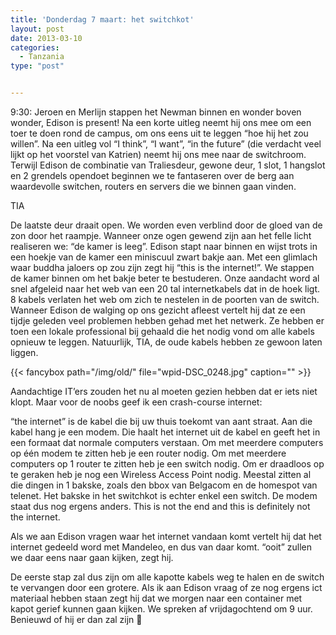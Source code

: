 ```yaml
---
title: 'Donderdag 7 maart: het switchkot'
layout: post
date: 2013-03-10
categories:
  - Tanzania
type: "post"


---
```

9:30: Jeroen en Merlijn stappen het Newman binnen en wonder boven wonder, Edison is present! Na een korte uitleg neemt hij ons mee om een toer te doen rond de campus, om ons eens uit te leggen &#8220;hoe hij het zou willen&#8221;. Na een uitleg vol &#8220;I think&#8221;, &#8220;I want&#8221;, &#8220;in the future&#8221; (die verdacht veel lijkt op het voorstel van Katrien) neemt hij ons mee naar de switchroom. Terwijl Edison de combinatie van Traliesdeur, gewone deur, 1 slot, 1 hangslot en 2 grendels opendoet beginnen we te fantaseren over de berg aan waardevolle switchen, routers en servers die we binnen gaan vinden.

TIA

De laatste deur draait open. We worden even verblind door de gloed van de zon door het raampje. Wanneer onze ogen gewend zijn aan het felle licht realiseren we: &#8220;de kamer is leeg&#8221;. Edison stapt naar binnen en wijst trots in een hoekje van de kamer een miniscuul zwart bakje aan. Met een glimlach waar buddha jaloers op zou zijn zegt hij &#8220;this is the internet!&#8221;. We stappen de kamer binnen om het bakje beter te bestuderen. Onze aandacht word al snel afgeleid naar het web van een 20 tal internetkabels dat in de hoek ligt. 8 kabels verlaten het web om zich te nestelen in de poorten van de switch. Wanneer Edison de walging op ons gezicht afleest vertelt hij dat ze een tijdje geleden veel problemen hebben gehad met het netwerk. Ze hebben er toen een lokale professional bij gehaald die het nodig vond om alle kabels opnieuw te leggen. Natuurlijk, TIA, de oude kabels hebben ze gewoon laten liggen.

{{< fancybox path="/img/old/" file="wpid-DSC_0248.jpg"  caption="" >}}

Aandachtige IT&#8217;ers zouden het nu al moeten gezien hebben dat er iets niet klopt. Maar voor de noobs geef ik een crash-course internet:

&#8220;the internet&#8221; is de kabel die bij uw thuis toekomt van aant straat. Aan die kabel hang je een modem. Die haalt het internet uit de kabel en geeft het in een formaat dat normale computers verstaan. Om met meerdere computers op één modem te zitten heb je een router nodig. Om met meerdere computers op 1 router te zitten heb je een switch nodig. Om er draadloos op te geraken heb je nog een Wireless Access Point nodig. Meestal zitten al die dingen in 1 bakske, zoals den bbox van Belgacom en de homespot van telenet. Het bakske in het switchkot is echter enkel een switch. De modem staat dus nog ergens anders. This is not the end and this is definitely not the internet.

Als we aan Edison vragen waar het internet vandaan komt vertelt hij dat het internet gedeeld word met Mandeleo, en dus van daar komt. &#8220;ooit&#8221; zullen we daar eens naar gaan kijken, zegt hij.

De eerste stap zal dus zijn om alle kapotte kabels weg te halen en de switch te vervangen door een grotere. Als ik aan Edison vraag of ze nog ergens ict materiaal hebben staan zegt hij dat we morgen naar een container met kapot gerief kunnen gaan kijken. We spreken af vrijdagochtend om 9 uur. Benieuwd of hij er dan zal zijn 🙂 

